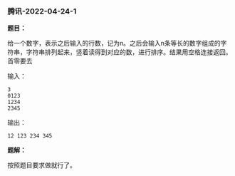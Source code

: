 ### 腾讯-2022-04-24-1

**题目：**

给一个数字，表示之后输入的行数，记为n。之后会输入n条等长的数字组成的字符串，字符串排列起来，竖着读得到对应的数，进行排序。结果用空格连接返回。首零要去

输入：

```shell
3
0123
1234
2345
```

输出：

```shell
12 123 234 345
```

**题解：**

按照题目要求做就行了。